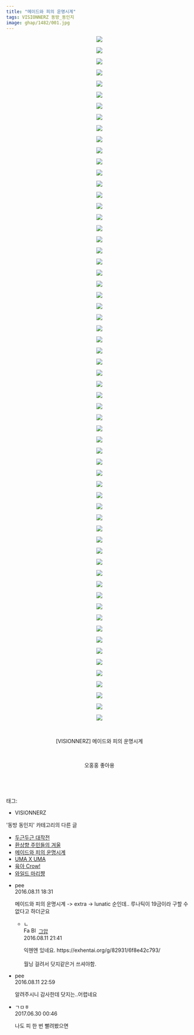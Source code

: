 ```yaml
---
title: "메이드와 피의 운명시계"
tags: VISIONNERZ 동방_동인지
image: ghap/1482/001.jpg
---
```

<div class="article">
<p style="text-align: center; clear: none; float: none;"><img src="{{ site.nasurl }}/ghap/1482/001.jpg"/></p>
<p style="text-align: center; clear: none; float: none;"><img src="{{ site.nasurl }}/ghap/1482/002.jpg"/></p>
<p style="text-align: center; clear: none; float: none;"><img src="{{ site.nasurl }}/ghap/1482/003.jpg"/></p>
<p style="text-align: center; clear: none; float: none;"><img src="{{ site.nasurl }}/ghap/1482/004.jpg"/></p>
<p style="text-align: center; clear: none; float: none;"><img src="{{ site.nasurl }}/ghap/1482/005.jpg"/></p>
<p style="text-align: center; clear: none; float: none;"><img src="{{ site.nasurl }}/ghap/1482/006.jpg"/></p>
<p style="text-align: center; clear: none; float: none;"><img src="{{ site.nasurl }}/ghap/1482/007.jpg"/></p>
<p style="text-align: center; clear: none; float: none;"><img src="{{ site.nasurl }}/ghap/1482/008.jpg"/></p>
<p style="text-align: center; clear: none; float: none;"><img src="{{ site.nasurl }}/ghap/1482/009.jpg"/></p>
<p style="text-align: center; clear: none; float: none;"><img src="{{ site.nasurl }}/ghap/1482/010.jpg"/></p>
<p style="text-align: center; clear: none; float: none;"><img src="{{ site.nasurl }}/ghap/1482/011.jpg"/></p>
<p style="text-align: center; clear: none; float: none;"><img src="{{ site.nasurl }}/ghap/1482/012.jpg"/></p>
<p style="text-align: center; clear: none; float: none;"><img src="{{ site.nasurl }}/ghap/1482/013.jpg"/></p>
<p style="text-align: center; clear: none; float: none;"><img src="{{ site.nasurl }}/ghap/1482/014.jpg"/></p>
<p style="text-align: center; clear: none; float: none;"><img src="{{ site.nasurl }}/ghap/1482/015.jpg"/></p>
<p style="text-align: center; clear: none; float: none;"><img src="{{ site.nasurl }}/ghap/1482/016.jpg"/></p>
<p style="text-align: center; clear: none; float: none;"><img src="{{ site.nasurl }}/ghap/1482/017.jpg"/></p>
<p style="text-align: center; clear: none; float: none;"><img src="{{ site.nasurl }}/ghap/1482/018.jpg"/></p>
<p style="text-align: center; clear: none; float: none;"><img src="{{ site.nasurl }}/ghap/1482/019.jpg"/></p>
<p style="text-align: center; clear: none; float: none;"><img src="{{ site.nasurl }}/ghap/1482/020.jpg"/></p>
<p style="text-align: center; clear: none; float: none;"><img src="{{ site.nasurl }}/ghap/1482/021.jpg"/></p>
<p style="text-align: center; clear: none; float: none;"><img src="{{ site.nasurl }}/ghap/1482/022.jpg"/></p>
<p style="text-align: center; clear: none; float: none;"><img src="{{ site.nasurl }}/ghap/1482/023.jpg"/></p>
<p style="text-align: center; clear: none; float: none;"><img src="{{ site.nasurl }}/ghap/1482/024.jpg"/></p>
<p style="text-align: center; clear: none; float: none;"><img src="{{ site.nasurl }}/ghap/1482/025.jpg"/></p>
<p style="text-align: center; clear: none; float: none;"><img src="{{ site.nasurl }}/ghap/1482/026.jpg"/></p>
<p style="text-align: center; clear: none; float: none;"><img src="{{ site.nasurl }}/ghap/1482/027.jpg"/></p>
<p style="text-align: center; clear: none; float: none;"><img src="{{ site.nasurl }}/ghap/1482/028.jpg"/></p>
<p style="text-align: center; clear: none; float: none;"><img src="{{ site.nasurl }}/ghap/1482/029.jpg"/></p>
<p style="text-align: center; clear: none; float: none;"><img src="{{ site.nasurl }}/ghap/1482/030.jpg"/></p>
<p style="text-align: center; clear: none; float: none;"><img src="{{ site.nasurl }}/ghap/1482/031.jpg"/></p>
<p style="text-align: center; clear: none; float: none;"><img src="{{ site.nasurl }}/ghap/1482/032.jpg"/></p>
<p style="text-align: center; clear: none; float: none;"><img src="{{ site.nasurl }}/ghap/1482/033.jpg"/></p>
<p style="text-align: center; clear: none; float: none;"><img src="{{ site.nasurl }}/ghap/1482/034.jpg"/></p>
<p style="text-align: center; clear: none; float: none;"><img src="{{ site.nasurl }}/ghap/1482/035.jpg"/></p>
<p style="text-align: center; clear: none; float: none;"><img src="{{ site.nasurl }}/ghap/1482/036.jpg"/></p>
<p style="text-align: center; clear: none; float: none;"><img src="{{ site.nasurl }}/ghap/1482/037.jpg"/></p>
<p style="text-align: center; clear: none; float: none;"><img src="{{ site.nasurl }}/ghap/1482/038.jpg"/></p>
<p style="text-align: center; clear: none; float: none;"><img src="{{ site.nasurl }}/ghap/1482/039.jpg"/></p>
<p style="text-align: center; clear: none; float: none;"><img src="{{ site.nasurl }}/ghap/1482/040.jpg"/></p>
<p style="text-align: center; clear: none; float: none;"><img src="{{ site.nasurl }}/ghap/1482/041.jpg"/></p>
<p style="text-align: center; clear: none; float: none;"><img src="{{ site.nasurl }}/ghap/1482/042.jpg"/></p>
<p style="text-align: center; clear: none; float: none;"><img src="{{ site.nasurl }}/ghap/1482/043.jpg"/></p>
<p style="text-align: center; clear: none; float: none;"><img src="{{ site.nasurl }}/ghap/1482/044.jpg"/></p>
<p style="text-align: center; clear: none; float: none;"><img src="{{ site.nasurl }}/ghap/1482/045.jpg"/></p>
<p style="text-align: center; clear: none; float: none;"><img src="{{ site.nasurl }}/ghap/1482/046.jpg"/></p>
<p style="text-align: center; clear: none; float: none;"><img src="{{ site.nasurl }}/ghap/1482/047.jpg"/></p>
<p style="text-align: center; clear: none; float: none;"><img src="{{ site.nasurl }}/ghap/1482/048.jpg"/></p>
<p style="text-align: center; clear: none; float: none;"><img src="{{ site.nasurl }}/ghap/1482/049.jpg"/></p>
<p style="text-align: center; clear: none; float: none;"><img src="{{ site.nasurl }}/ghap/1482/050.jpg"/></p>
<p style="text-align: center; clear: none; float: none;"><img src="{{ site.nasurl }}/ghap/1482/051.jpg"/></p>
<p style="text-align: center; clear: none; float: none;"><img src="{{ site.nasurl }}/ghap/1482/052.jpg"/></p>
<p style="text-align: center; clear: none; float: none;"><img src="{{ site.nasurl }}/ghap/1482/053.jpg"/></p>
<p style="text-align: center; clear: none; float: none;"><img src="{{ site.nasurl }}/ghap/1482/054.jpg"/></p>
<p style="text-align: center; clear: none; float: none;"><img src="{{ site.nasurl }}/ghap/1482/055.jpg"/></p>
<p style="text-align: center; clear: none; float: none;"><img src="{{ site.nasurl }}/ghap/1482/056.jpg"/></p>
<p style="text-align: center; clear: none; float: none;"><img src="{{ site.nasurl }}/ghap/1482/057.jpg"/></p>
<p style="text-align: center; clear: none; float: none;"><img src="{{ site.nasurl }}/ghap/1482/058.jpg"/></p>
<p style="text-align: center; clear: none; float: none;"><img src="{{ site.nasurl }}/ghap/1482/059.jpg"/></p>
<p style="text-align: center; clear: none; float: none;"><img src="{{ site.nasurl }}/ghap/1482/060.jpg"/></p>
<p style="text-align: center; clear: none; float: none;"><img src="{{ site.nasurl }}/ghap/1482/061.jpg"/></p>
<p style="text-align: center; clear: none; float: none;"><img src="{{ site.nasurl }}/ghap/1482/062.jpg"/></p>
<p style="text-align: center; clear: none; float: none;"><br/></p>
<p style="text-align: center; clear: none; float: none;">[VISIONNERZ] 메이드와 피의 운명시계</p>
<p style="text-align: center; clear: none; float: none;"><br/></p>
<p style="text-align: center; clear: none; float: none;">오홍홍 좋아용</p>
<p style="text-align: center; clear: none; float: none;"><br/></p>
<p><br/></p>
</div><div class="tagTrail">
<p>태그: </p>
<ul>
<li>VISIONNERZ</li>
</ul>
</div><div class="another">
<p>'동방 동인지' 카테고리의 다른 글</p>
<ul>
<li><a href="/2016-08-11-ghap_1485">두근두근 대작전</a></li>
<li><a href="/2016-08-11-ghap_1483">환상향 주민들의 겨울</a></li>
<li><a href="/2016-08-11-ghap_1482">메이드와 피의 운명시계</a></li>
<li><a href="/2016-08-11-ghap_1481">UMA X UMA</a></li>
<li><a href="/2016-08-11-ghap_1479">육아 Crow!</a></li>
<li><a href="/2016-08-11-ghap_1478">와일드 마리쨩</a></li>
</ul>
</div><div class="cb_module cb_fluid">
<div class="cb_wrt cb_profile">
<div class="comment">
<ul>
<li class="cb_thumb_off" id="comment14779424">
<div class="cb_comment_area">
<div class="cb_info_area">
<div class="cb_section">
<span class="cb_nick_name">pee</span>
</div>
<div class="cb_section">
<span class="cb_date">2016.08.11 18:31 </span>
</div>
</div>
<div class="cb_dsc_comment">
<p class="cb_dsc">
											메이드와 피의 운명시계  -&gt; extra -&gt; lunatic  순인데.. 루나틱이 19금이라 구할 수 없다고 하더군요
										</p>
</div>
<ul>
<li class="cb_thumb_off" id="comment14779496">
<span class="cb_bu_subnode">ㄴ</span>
<div class="cb_comment_area">
<div class="cb_info_area">
<div class="cb_section">
<span class="cb_nick_name"><img alt="Favicon of https://ghaptouhou.tistory.com" height="16" onerror="this.onerror=null;this.parentNode.removeChild(this)" src="https://ghaptouhou.tistory.com/favicon.ico" width="16"/> <img alt="BlogIcon" height="16" onerror="this.parentNode.removeChild(this)" src="https://ghaptouhou.tistory.com/index.gif" width="16"/> <a href="https://ghaptouhou.tistory.com" onclick="return openLinkInNewWindow(this)"> 그압</a><span class="tistoryProfileLayerTrigger" onclick='TistoryProfile.show(event, this, {"title":"\uc800\uae30 \uc774\uac70 \ub098\uc911\uc5d0 \uc218\uc815 \uac00\ub2a5\ud558\ub098\uc694","url":"https:\/\/ghap.tistory.com","nickname":"\uadf8\uc555","items":[]}); return false;'></span></span>
</div>
<div class="cb_section">
<span class="cb_date">2016.08.11 21:41 </span>
</div>
</div>
<div class="cb_dsc_comment">
<p class="cb_dsc">
																익헨엔 있네요. https://exhentai.org/g/82931/6f8e42c793/<br/>
<br/>
월닝 걸려서 닷지같은거 쓰셔야함.
															</p>
</div>
</div>
</li>
</ul>
</div></li>
<li class="cb_thumb_off" id="comment14779549">
<div class="cb_comment_area">
<div class="cb_info_area">
<div class="cb_section">
<span class="cb_nick_name">pee</span>
</div>
<div class="cb_section">
<span class="cb_date">2016.08.11 22:59 </span>
</div>
</div>
<div class="cb_dsc_comment">
<p class="cb_dsc">
											알려주시니 감사한데 닷지는..어렵네요
										</p>
</div>
</div></li>
<li class="cb_thumb_off" id="comment15025487">
<div class="cb_comment_area">
<div class="cb_info_area">
<div class="cb_section">
<span class="cb_nick_name">ㄱㅁㅎ</span>
</div>
<div class="cb_section">
<span class="cb_date">2017.06.30 00:46 </span>
</div>
</div>
<div class="cb_dsc_comment">
<p class="cb_dsc">
											나도 피 한 번 빨려봤으면
										</p>
</div>
</div></li>
</ul>
</div>
</div><!-- commentList close -->
</div>